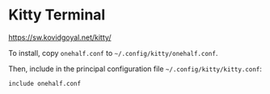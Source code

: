 # Kitty Terminal

https://sw.kovidgoyal.net/kitty/

To install, copy `onehalf.conf` to `~/.config/kitty/onehalf.conf`.

Then, include in the principal configuration file `~/.config/kitty/kitty.conf`:

```
include onehalf.conf
```
